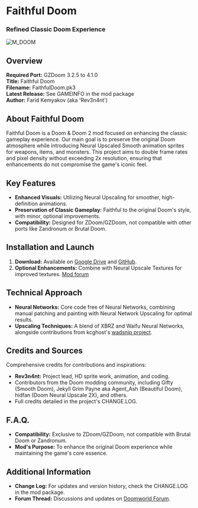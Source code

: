 # Faithful Doom
### Refined Classic Doom Experience
![M_DOOM](https://github.com/Rev3n4nt/Faithful_Doom/assets/3937419/c38bd602-4109-4f30-8888-58bda00ae8a5)

## Overview
**Required Port:** GZDoom 3.2.5 to 4.1.0  
**Title:** Faithful Doom  
**Filename:** FaithfulDoom.pk3  
**Latest Release:** See GAMEINFO in the mod package  
**Author:** Farid Kemyakov (aka 'Rev3n4nt')

## About Faithful Doom
Faithful Doom is a Doom & Doom 2 mod focused on enhancing the classic gameplay experience. Our main goal is to preserve the original Doom atmosphere while introducing Neural Upscaled Smooth animation sprites for weapons, items, and monsters. This project aims to double frame rates and pixel density without exceeding 2x resolution, ensuring that enhancements do not compromise the game's iconic feel.

## Key Features
- **Enhanced Visuals:** Utilizing Neural Upscaling for smoother, high-definition animations.
- **Preservation of Classic Gameplay:** Faithful to the original Doom's style, with minor, optional improvements.
- **Compatibility:** Designed for ZDoom/GZDoom, not compatible with other ports like Zandronum or Brutal Doom.

## Installation and Launch
1. **Download:** Available on [Google Drive](https://drive.google.com/file/d/1zIPsFW6SZ2HJ-TFwJHk882HOYuxRoHm1/view) and [GitHub](https://github.com/Rev3n4nt/Faithful_Doom).
2. **Optional Enhancements:** Combine with Neural Upscale Textures for improved textures. [Mod forum](https://www.doomworld.com/forum/topic/99021/)

## Technical Approach
- **Neural Networks:** Core code free of Neural Networks, combining manual patching and painting with Neural Network Upscaling for optimal results.
- **Upscaling Techniques:** A blend of XBRZ and Waifu Neural Networks, alongside contributions from kcghost's [wadsnip project](https://github.com/kcghost/wadsnip).

## Credits and Sources
Comprehensive credits for contributions and inspirations:
- **Rev3n4nt:** Project lead, HD sprite work, animation, and coding.
- Contributors from the Doom modding community, including Gifty (Smooth Doom), Jekyll Grim Payne aka Agent_Ash (Beautiful Doom), hidfan (Doom Neural Upscale 2X), and others.
- Full credits detailed in the project's CHANGE.LOG.

## F.A.Q.
- **Compatibility:** Exclusive to ZDoom/GZDoom, not compatible with Brutal Doom or Zandronum.
- **Mod's Purpose:** To enhance the original Doom experience while maintaining the game's core essence.

## Additional Information
- **Change Log:** For updates and version history, check the CHANGE.LOG in the mod package.
- **Forum Thread:** Discussions and updates on [Doomworld Forum](https://www.doomworld.com/forum/topic/103824/).
